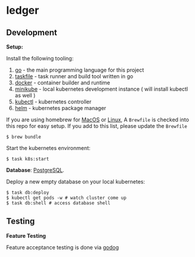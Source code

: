 # ledger

## Development

**Setup:**

Install the following tooling:

1. [go][] - the main programming language for this project
1. [taskfile][] - task runner and build tool written in go
2. [docker][] - container builder and runtime
3. [minikube][] - local kubernetes development instance ( will install kubectl as well )
4. [kubectl][] - kubernetes controller
5. [helm][] - kubernetes package manager

If you are using homebrew for [MacOS](https://brew.sh) or [Linux](https://docs.brew.sh/Homebrew-on-Linux),
A `Brewfile` is checked into this repo for easy setup. If you add to this list, please update the `Brewfile`

```shell
$ brew bundle
```

Start the kubernetes environment:

```shell
$ task k8s:start
```

**Database**: [PostgreSQL][postgresql].

Deploy a new empty database on your local kubernetes:

```shell
$ task db:deploy
$ kubectl get pods -w # watch cluster come up
$ task db:shell # access database shell
```

## Testing

**Feature Testing**

Feature acceptance testing is done via [godog](https://github.com/cucumber/godog)

[go]: https://golang.org
[docker]: https://www.docker.com/products/docker-desktop
[taskfile]: https://taskfile.dev/#/
[minikube]: https://minikube.sigs.k8s.io/docs/
[kubectl]: https://kubernetes.io/docs/tasks/tools/install-kubectl/
[postgresql]: https://www.postgresql.org
[helm]: https://helm.sh
